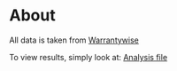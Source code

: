 # About

All data is taken from [Warrantywise](https://www.warrantywise.co.uk/car-warranty/authorised-repairs)

To view results, simply look at: [Analysis file](Analysis.ipynb)
